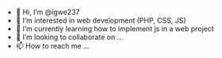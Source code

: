 - 👋 Hi, I’m @igwe237
- 👀 I’m interested in web development (PHP, CSS, JS)
- 🌱 I’m currently learning how to implement js in a web project
- 💞️ I’m looking to collaborate on ...
- 📫 How to reach me ...

<!---
igwe237/igwe237 is a ✨ special ✨ repository because its `README.md` (this file) appears on your GitHub profile.
You can click the Preview link to take a look at your changes.
--->
